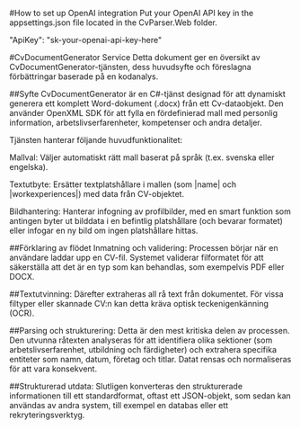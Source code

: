 #How to set up OpenAI integration
Put your OpenAI API key in the appsettings.json file located in the CvParser.Web folder. 

 "ApiKey": "sk-your-openai-api-key-here"


#CvDocumentGenerator Service
Detta dokument ger en översikt av CvDocumentGenerator-tjänsten, dess huvudsyfte och föreslagna förbättringar baserade på en kodanalys.

##Syfte
CvDocumentGenerator är en C#-tjänst designad för att dynamiskt generera ett komplett Word-dokument (.docx) från ett Cv-dataobjekt. Den använder OpenXML SDK för att fylla en fördefinierad mall med personlig information, arbetslivserfarenheter, kompetenser och andra detaljer.

Tjänsten hanterar följande huvudfunktionalitet:

Mallval: Väljer automatiskt rätt mall baserat på språk (t.ex. svenska eller engelska).

Textutbyte: Ersätter textplatshållare i mallen (som |name| och |workexperiences|) med data från CV-objektet.

Bildhantering: Hanterar infogning av profilbilder, med en smart funktion som antingen byter ut bilddata i en befintlig platshållare (och bevarar formatet) eller infogar en ny bild om ingen platshållare hittas.

##Förklaring av flödet
Inmatning och validering: Processen börjar när en användare laddar upp en CV-fil. Systemet validerar filformatet för att säkerställa att det är en typ som kan behandlas, som exempelvis PDF eller DOCX.

##Textutvinning: Därefter extraheras all rå text från dokumentet. För vissa filtyper eller skannade CV:n kan detta kräva optisk teckenigenkänning (OCR).

##Parsing och strukturering: Detta är den mest kritiska delen av processen. Den utvunna råtexten analyseras för att identifiera olika sektioner (som arbetslivserfarenhet, utbildning och färdigheter) och extrahera specifika entiteter som namn, datum, företag och titlar. Datat rensas och normaliseras för att vara konsekvent.

##Strukturerad utdata: Slutligen konverteras den strukturerade informationen till ett standardformat, oftast ett JSON-objekt, som sedan kan användas av andra system, till exempel en databas eller ett rekryteringsverktyg.
